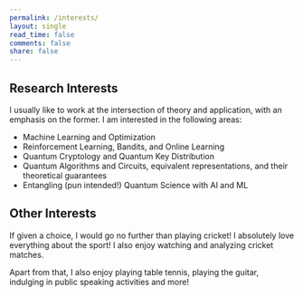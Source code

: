 ```yaml
---
permalink: /interests/
layout: single
read_time: false
comments: false
share: false
---
```


## Research Interests

I usually like to work at the intersection of theory and application, with an emphasis on the former. I am interested in the following areas:

<ul>
<li> Machine Learning and Optimization </li>
<li> Reinforcement Learning, Bandits, and Online Learning </li>
<li> Quantum Cryptology and Quantum Key Distribution </li>
<li> Quantum Algorithms and Circuits, equivalent representations, and their theoretical guarantees </li>
<li> Entangling (pun intended!) Quantum Science with AI and ML  </li>
</ul>

## Other Interests

If given a choice, I would go no further than playing cricket! I absolutely love everything about the sport! I also enjoy watching and analyzing cricket matches. 

Apart from that, I also enjoy playing table tennis, playing the guitar, indulging in public speaking activities and more! 